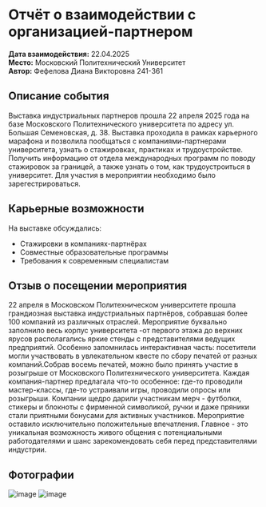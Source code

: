 # Отчёт о взаимодействии с организацией-партнером
**Дата взаимодействия:** 22.04.2025  
**Место:** Московский Политехнический Университет  
**Автор:** Фефелова Диана Викторовна 241-361  

## Описание события
Выставка индустриальных партнеров прошла 22 апреля 2025 года на базе Московского Политехнического университета по адресу ул. Большая
Семеновская, д. 38. Выставка проходила в рамках карьерного марафона и позволила пообщаться с компаниями-партнерами университета, узнать о стажировках, практиках и трудоустройстве. Получить информацию от отдела международных программ по поводу стажировок за границей, а также узнать о том, как трудоустроиться в университет.
Для участия в мероприятии необходимо было зарегестрироваться.

##  Карьерные возможности
На выставке обсуждались:
- Стажировки в компаниях-партнёрах
- Совместные образовательные программы
- Требования к современным специалистам

## Отзыв о посещении мероприятия
22 апреля в Московском Политехническом университете прошла грандиозная выставка индустриальных партнёров, собравшая более 100 компаний из различных отраслей. Мероприятие буквально заполнило весь корпус университета -от первого этажа до верхних ярусов располагались яркие стенды с представителями ведущих предприятий. Особенно запомнилась интерактивная часть: посетители могли участвовать в увлекательном квесте по сбору печатей от разных компаний.Собрав восемь печатей, можно было принять участие в розыгрыше от Московского Политехнического университета. Каждая компания-партнер предлагала что-то особенное: где-то проводили мастер-классы, где-то устраивали игры, проводили опросы или розыгрыши. Компании щедро дарили участникам мерч - футболки, стикеры и блокноты с фирменной символикой, ручки и даже пряники стали приятными бонусами для активных участников. Мероприятие оставило исключительно положительные впечатления. Главное - это уникальная возможность живого общения с потенциальными работодателями и шанс зарекомендовать себя перед представителями индустрии.


## Фотографии
![image](https://github.com/user-attachments/assets/72d424a3-0d1f-401c-9856-8d608d86dc31)
![image](https://github.com/user-attachments/assets/26c6a414-6185-416e-9b99-9ef0b357fcec)


